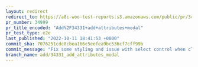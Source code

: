 ```yaml
---
layout: redirect
redirect_to: https://a8c-woo-test-reports.s3.amazonaws.com/public/pr/34999/e2e/index.html
pr_number: 34999
pr_title_encoded: "Add%2F34331+add+attributes+modal"
pr_test_type: e2e
last_published: "2022-10-11 18:41:53 +0000"
commit_sha: 7076251cdc8cbea166c5eefea9bc536cf7cff99b
commit_message: "Fix some styling and issue with select control when clearing item"
branch_name: add/34331_add_attributes_modal
---
```

